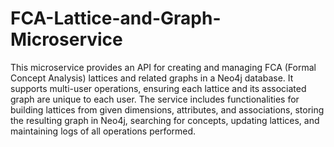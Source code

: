 # FCA-Lattice-and-Graph-Microservice
This microservice provides an API for creating and managing FCA (Formal Concept Analysis) lattices and related graphs in a Neo4j database. It supports multi-user operations, ensuring each lattice and its associated graph are unique to each user. The service includes functionalities for building lattices from given dimensions, attributes, and associations, storing the resulting graph in Neo4j, searching for concepts, updating lattices, and maintaining logs of all operations performed.


